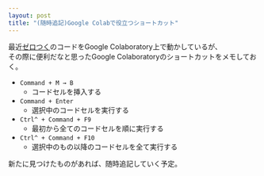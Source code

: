 ```yaml
---
layout: post
title: "(随時追記)Google Colabで役立つショートカット"
---
```


最近[ゼロつく](https://www.oreilly.co.jp/books/9784873117584/)のコードをGoogle Colaboratory上で動かしているが、  
その際に便利だなと思ったGoogle Colaboratoryのショートカットをメモしておく。  

+ `Command + M → B`
    + コードセルを挿入する
+ `Command + Enter`
    + 選択中のコードセルを実行する
+ `Ctrl^ + Command + F9`
    + 最初から全てのコードセルを順に実行する
+ `Ctrl^ + Command + F10`
    + 選択中のもの以降のコードセルを全て実行する

新たに見つけたものがあれば、随時追記していく予定。  